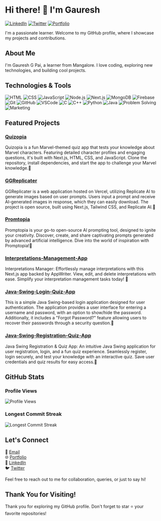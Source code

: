 <!-- Header -->
# Hi there! 👋 I'm Gauresh 

[![LinkedIn](https://img.shields.io/badge/-LinkedIn-blue?style=flat-square&logo=linkedin&logoColor=white)](https://linkedin.com/in/gaureshpai)
[![Twitter](https://img.shields.io/badge/-Twitter-1DA1F2?style=flat-square&logo=twitter&logoColor=white)](https://twitter.com/hseruag)
[![Portfolio](https://img.shields.io/badge/-Portfolio-red?style=flat-square)](https://gauresh.vercel.app)

I'm a passionate learner. Welcome to my GitHub profile, where I showcase my projects and contributions.

<!-- About Me -->
## About Me

I'm Gauresh G Pai, a learner from Mangalore. I love coding, exploring new technologies, and building cool projects.

<!-- Technologies -->
## Technologies & Tools

![HTML](https://img.shields.io/badge/-HTML-E34F26?style=flat-square&logo=html5&logoColor=white)
![CSS](https://img.shields.io/badge/-CSS-1572B6?style=flat-square&logo=css3&logoColor=white)
![JavaScript](https://img.shields.io/badge/-JavaScript-F7DF1E?style=flat-square&logo=javascript&logoColor=black)
![Node.js](https://img.shields.io/badge/-Node.js-339933?style=flat-square&logo=node.js&logoColor=white)
![Next.js](https://img.shields.io/badge/-Next.js-000000?style=flat-square&logo=next.js&logoColor=white)
![MongoDB](https://img.shields.io/badge/-MongoDB-47A248?style=flat-square&logo=mongodb&logoColor=white)
![Firebase](https://img.shields.io/badge/-Firebase-FFCA28?style=flat-square&logo=firebase&logoColor=black)
![Git](https://img.shields.io/badge/-Git-F05032?style=flat-square&logo=git&logoColor=white)
![GitHub](https://img.shields.io/badge/-GitHub-181717?style=flat-square&logo=github&logoColor=white)
![VSCode](https://img.shields.io/badge/-VSCode-007ACC?style=flat-square&logo=visual-studio-code&logoColor=white)
![C](https://img.shields.io/badge/-C-A8B9CC?style=flat-square&logo=c&logoColor=white)
![C++](https://img.shields.io/badge/-C++-00599C?style=flat-square&logo=c%2B%2B&logoColor=white)
![Python](https://img.shields.io/badge/-Python-3776AB?style=flat-square&logo=python&logoColor=white)
![Java](https://img.shields.io/badge/-Java-007396?style=flat-square&logo=java&logoColor=white)
![Problem Solving](https://img.shields.io/badge/-Problem%20Solving-4285F4?style=flat-square)
![Marketing](https://img.shields.io/badge/-Marketing-4285F4?style=flat-square)

<!-- Featured Projects -->
## Featured Projects

### [Quizopia](https://github.com/gaureshpai/ggquizopia)
Quizopia is a fun Marvel-themed quiz app that tests your knowledge about Marvel characters. Featuring detailed character profiles and engaging questions, it's built with Next.js, HTML, CSS, and JavaScript. Clone the repository, install dependencies, and start the app to challenge your Marvel knowledge.🌟

### [GGReplicater](https://github.com/gaureshpai/ggreplicater)
GGReplicater is a web application hosted on Vercel, utilizing Replicate AI to generate images based on user prompts. Users input a prompt and receive AI-generated images in response, which they can easily download. The project is open source, built using Next.js, Tailwind CSS, and Replicate AI.🌟

### [Promtopia](https://github.com/gaureshpai/promtopia)
Promptopia is your go-to open-source AI prompting tool, designed to ignite your creativity. Discover, create, and share captivating prompts generated by advanced artificial intelligence.
Dive into the world of inspiration with Promptopia!🌟

### [Interpretations-Management-App](https://github.com/gaureshpai/Interpretations-Management-App)
Interpretations Manager: Effortlessly manage interpretations with this Next.js app backed by AppWriter. View, edit, and delete interpretations with ease. Simplify your interpretation management tasks today! 🌟

### [Java-Swing-Login-Quiz-App](https://github.com/gaureshpai/Java-Swing-Login-Quiz-App)
This is a simple Java Swing-based login application designed for user authentication. The application provides a user interface for entering a username and password, with an option to show/hide the password. Additionally, it includes a "Forgot Password?" feature allowing users to recover their passwords through a security question.🌟

### [Java-Swing-Registration-Quiz-App](https://github.com/gaureshpai/Java-Swing-Registration-Quiz-App)
Java Swing Registration & Quiz App: An intuitive Java Swing application for user registration, login, and a fun quiz experience. Seamlessly register, login securely, and test your knowledge with an interactive quiz. Save user credentials and quiz results for easy access.🌟

<!-- GitHub Stats -->
## GitHub Stats

### Profile Views

![Profile Views](https://komarev.com/ghpvc/?username=gaureshpai)

### Longest Commit Streak

![Longest Commit Streak](https://github-readme-streak-stats.herokuapp.com/?user=gaureshpai)

<!-- Contact Me -->
## Let's Connect

📧 [Email](mailto:paigauresh@gmail.com)  
🌐 [Portfolio](https://gauresh.vercel.app)  
🔗 [LinkedIn](https://linkedin.com/in/gaureshpai)  
🐦 [Twitter](https://twitter.com/hseruag)

Feel free to reach out to me for collaboration, queries, or just to say hi!

<!-- Footer -->
## Thank You for Visiting!

Thank you for exploring my GitHub profile. Don't forget to star ⭐️ your favorite repositories!
